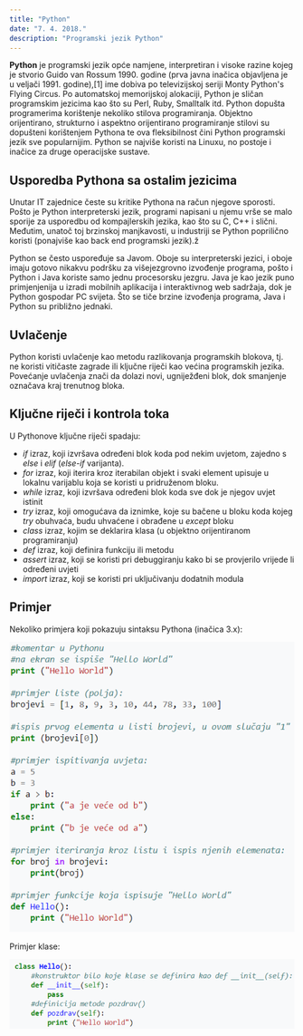 ```yaml
---
title: "Python"
date: "7. 4. 2018."
description: "Programski jezik Python"
---
```


**Python** je programski jezik opće namjene, interpretiran i visoke razine kojeg je stvorio Guido van Rossum 1990. godine (prva javna inačica objavljena je u veljači 1991. godine),[1] ime dobiva po televizijskoj seriji Monty Python's Flying Circus. Po automatskoj memorijskoj alokaciji, Python je sličan programskim jezicima kao što su Perl, Ruby, Smalltalk itd. Python dopušta programerima korištenje nekoliko stilova programiranja. Objektno orijentirano, strukturno i aspektno orijentirano programiranje stilovi su dopušteni korištenjem Pythona te ova fleksibilnost čini Python programski jezik sve popularnijim. Python se najviše koristi na Linuxu, no postoje i inačice za druge operacijske sustave.



## Usporedba Pythona sa ostalim jezicima

Unutar IT zajednice česte su kritike Pythona na račun njegove sporosti. Pošto je Python interpreterski jezik, programi napisani u njemu vrše se malo sporije za usporedbu od kompajlerskih jezika, kao što su C, C++ i slični. Međutim, unatoč toj brzinskoj manjkavosti, u industriji se Python poprilično koristi (ponajviše kao back end programski jezik).ž

Python se često uspoređuje sa Javom. Oboje su interpreterski jezici, i oboje imaju gotovo nikakvu podršku za višejezgrovno izvođenje programa, pošto i Python i Java koriste samo jednu procesorsku jezgru. Java je kao jezik puno primjenjenija u izradi mobilnih aplikacija i interaktivnog web sadržaja, dok je Python gospodar PC svijeta. Što se tiče brzine izvođenja programa, Java i Python su približno jednaki.



## Uvlačenje

Python koristi uvlačenje kao metodu razlikovanja programskih blokova, tj. ne koristi vitičaste zagrade ili ključne riječi kao većina programskih jezika. Povećanje uvlačenja znači da dolazi novi, ugniježđeni blok, dok smanjenje označava kraj trenutnog bloka.



## Ključne riječi i kontrola toka

U Pythonove ključne riječi spadaju:
* *if* izraz, koji izvršava određeni blok koda pod nekim uvjetom, zajedno s *else* i *elif* (*else-if* varijanta).
* *for* izraz, koji iterira kroz iterabilan objekt i svaki element upisuje u lokalnu varijablu koja se koristi u pridruženom bloku.
* *while* izraz, koji izvršava određeni blok koda sve dok je njegov uvjet istinit
* *try* izraz, koji omogućava da iznimke, koje su bačene u bloku koda kojeg *try* obuhvaća, budu uhvaćene i obrađene u *except* bloku
* *class* izraz, kojim se deklarira klasa (u objektno orijentiranom programiranju)
* *def* izraz, koji definira funkciju ili metodu
* *assert* izraz, koji se koristi pri debuggiranju kako bi se provjerilo vrijede li određeni uvjeti
* *import* izraz, koji se koristi pri uključivanju dodatnih modula



## Primjer

Nekoliko primjera koji pokazuju sintaksu Pythona (inačica 3.x):

![Nekoliko primjera](../images/blog/programskikodpython.png)


Primjer klase: 

![Primjer klase](../images/blog/programskikodpython2.png)